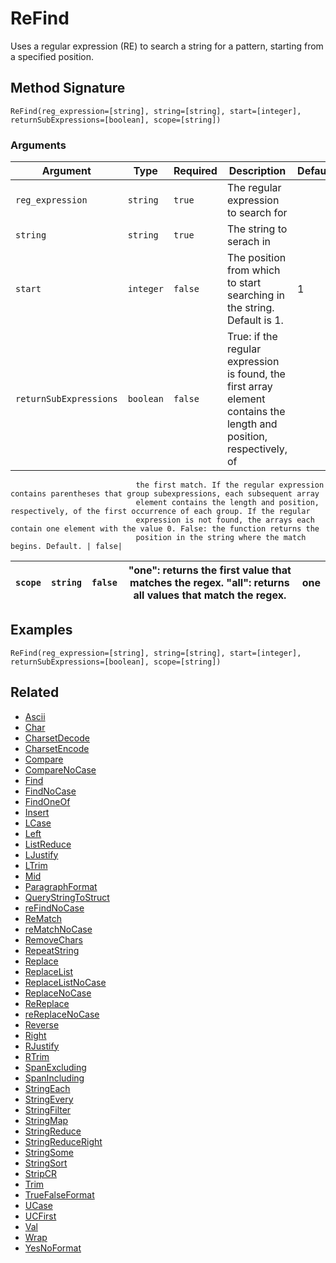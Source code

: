 # ReFind

Uses a regular expression (RE) to search a string for a pattern, starting from a specified position.

## Method Signature

```
ReFind(reg_expression=[string], string=[string], start=[integer], returnSubExpressions=[boolean], scope=[string])
```

### Arguments

| Argument               | Type      | Required | Description                                                                                                          | Default |
| ---------------------- | --------- | -------- | -------------------------------------------------------------------------------------------------------------------- | ------- |
| `reg_expression`       | `string`  | `true`   | The regular expression to search for                                                                                 |         |
| `string`               | `string`  | `true`   | The string to serach in                                                                                              |         |
| `start`                | `integer` | `false`  | The position from which to start searching in the string. Default is 1.                                              | 1       |
| `returnSubExpressions` | `boolean` | `false`  | True: if the regular expression is found, the first array element contains the length and position, respectively, of |         |

```
                            the first match. If the regular expression contains parentheses that group subexpressions, each subsequent array
                            element contains the length and position, respectively, of the first occurrence of each group. If the regular
                            expression is not found, the arrays each contain one element with the value 0. False: the function returns the
                            position in the string where the match begins. Default. | false|
```

| `scope` | `string` | `false` | "one": returns the first value that matches the regex. "all": returns all values that match the regex. | one |
| ------- | -------- | ------- | ------------------------------------------------------------------------------------------------------ | --- |

## Examples

```
ReFind(reg_expression=[string], string=[string], start=[integer], returnSubExpressions=[boolean], scope=[string])
```

## Related

* [Ascii](ascii.md)
* [Char](char.md)
* [CharsetDecode](charsetdecode.md)
* [CharsetEncode](charsetencode.md)
* [Compare](compare.md)
* [CompareNoCase](comparenocase.md)
* [Find](find.md)
* [FindNoCase](findnocase.md)
* [FindOneOf](findoneof.md)
* [Insert](insert.md)
* [LCase](lcase.md)
* [Left](left.md)
* [ListReduce](listreduce.md)
* [LJustify](ljustify.md)
* [LTrim](ltrim.md)
* [Mid](mid.md)
* [ParagraphFormat](paragraphformat.md)
* [QueryStringToStruct](querystringtostruct.md)
* [reFindNoCase](refindnocase.md)
* [ReMatch](rematch.md)
* [reMatchNoCase](rematchnocase.md)
* [RemoveChars](removechars.md)
* [RepeatString](repeatstring.md)
* [Replace](replace.md)
* [ReplaceList](replacelist.md)
* [ReplaceListNoCase](replacelistnocase.md)
* [ReplaceNoCase](replacenocase.md)
* [ReReplace](rereplace.md)
* [reReplaceNoCase](rereplacenocase.md)
* [Reverse](reverse.md)
* [Right](right.md)
* [RJustify](rjustify.md)
* [RTrim](rtrim.md)
* [SpanExcluding](spanexcluding.md)
* [SpanIncluding](spanincluding.md)
* [StringEach](stringeach.md)
* [StringEvery](stringevery.md)
* [StringFilter](stringfilter.md)
* [StringMap](stringmap.md)
* [StringReduce](stringreduce.md)
* [StringReduceRight](stringreduceright.md)
* [StringSome](stringsome.md)
* [StringSort](stringsort.md)
* [StripCR](stripcr.md)
* [Trim](trim.md)
* [TrueFalseFormat](truefalseformat.md)
* [UCase](ucase.md)
* [UCFirst](ucfirst.md)
* [Val](val.md)
* [Wrap](wrap.md)
* [YesNoFormat](yesnoformat.md)
